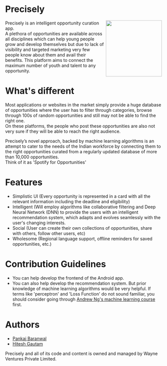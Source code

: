 # Precisely  
<img src="https://github.com/Pankaj-Baranwal/Precisely/blob/master/app/src/main/res/mipmap-mdpi/logomauka123.png?raw=true" align="right" width ="180px" height ="auto"/>  

Precisely is an intelligent opportunity curation app.  
A plethora of opportunities are available across all disciplines which can help young people grow and develop themselves but due to lack of visibility and targeted marketing very few people know about them and avail their benefits. This platform aims to connect the maximum number of youth and talent to any opportunity.  

# What's different  
Most applications or websites in the market simply provide a huge database of opportunities where the user has to filter through categories, browse through 100s of random opportunities and still may not be able to find the right one.  
On these platforms, the people who post these opportunities are also not very sure if they will be able to reach the right audience.  
  
Precisely’s novel approach, backed by machine learning algorithms is an attempt to cater to the needs of the Indian workforce by connecting them to the right opportunities curated from a regularly updated database of more than 10,000 opportunities.  
Think of it as 'Spotify for Opportunities'
  
# Features  
- Simplistic UI (Every opportunity is represented in a card with all the relevant information including the deadline and eligibility)  
- Intelligent (Will employ algorithms like collaborative filtering and Deep Neural Network (DNN) to provide the users with an intelligent recommendation system, which adapts and evolves seamlessly with the user's changing interests.  
- Social (User can create their own collections of opportunities, share with others, follow other users, etc)  
- Wholesome (Regional language support, offline reminders for saved opportunities, etc.)  
  
# Contribution Guidelines  
- You can help develop the frontend of the Android app.
- You can also help develop the recommendation system. But prior knowledge of machine learning algorithms would be very helpful. If terms like 'perceptron' and 'Loss Function' do not sound familiar, you should consider going through [Andrew Ng's machine learning course](https://www.coursera.org/learn/machine-learning) first.  
  
# Authors  
- [Pankaj Baranwal](https://github.com/Pankaj-Baranwal/)  
- [Hitesh Gautam](https://github.com/Hiteshgautam01/)
  
Precisely and all of its code and content is owned and managed by Wayne Ventures Private Limited.
